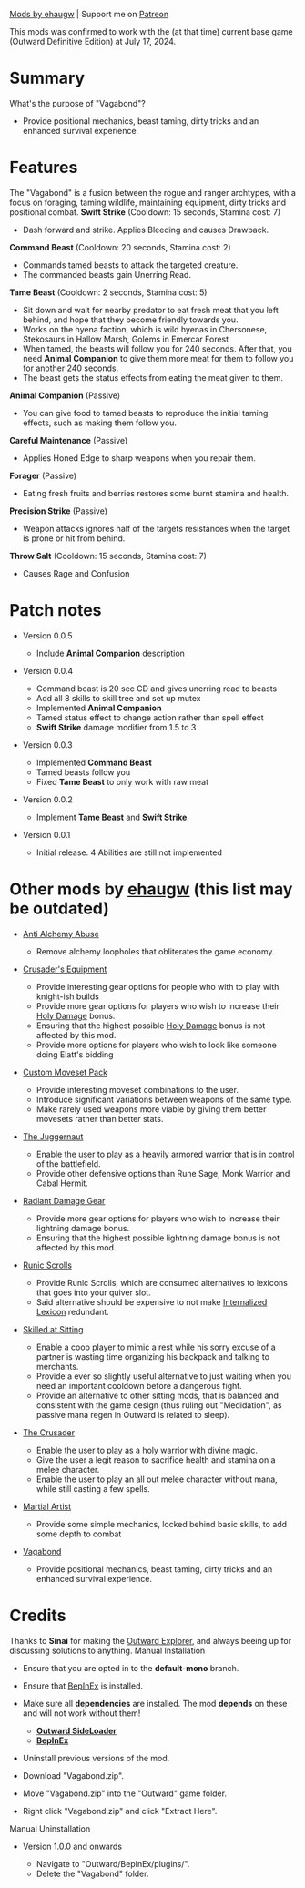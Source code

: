 [Mods by ehaugw](https://outward.thunderstore.io/package/ehaugw/ "Mods by ehaugw") | Support me on [Patreon](https://www.patreon.com/ehaugw "Patreon")


This mods was confirmed to work with the (at that time) current base game (Outward Definitive Edition) at July 17, 2024. 



# Summary

What's the purpose of "Vagabond"?

* Provide positional mechanics, beast taming, dirty tricks and an enhanced survival experience.




# Features

The "Vagabond" is a fusion between the rogue and ranger archtypes, with a focus on foraging, taming wildlife, maintaining equipment, dirty tricks and positional combat.
**Swift Strike** (Cooldown: 15 seconds, Stamina cost: 7)

* Dash forward and strike. Applies Bleeding and causes Drawback.

**Command Beast** (Cooldown: 20 seconds, Stamina cost: 2)

* Commands tamed beasts to attack the targeted creature.
* The commanded beasts gain Unerring Read.

**Tame Beast** (Cooldown: 2 seconds, Stamina cost: 5)

* Sit down and wait for nearby predator to eat fresh meat that you left behind, and hope that they become friendly towards you.
* Works on the hyena faction, which is wild hyenas in Chersonese, Stekosaurs in Hallow Marsh, Golems in Emercar Forest
* When tamed, the beasts will follow you for 240 seconds. After that, you need **Animal Companion** to give them more meat for them to follow you for another 240 seconds.
* The beast gets the status effects from eating the meat given to them.

**Animal Companion** (Passive)

* You can give food to tamed beasts to reproduce the initial taming effects, such as making them follow you.

**Careful Maintenance** (Passive)

* Applies Honed Edge to sharp weapons when you repair them.

**Forager** (Passive)

* Eating fresh fruits and berries restores some burnt stamina and health.

**Precision Strike** (Passive)

* Weapon attacks ignores half of the targets resistances when the target is prone or hit from behind.

**Throw Salt** (Cooldown: 15 seconds, Stamina cost: 7)

* Causes Rage and Confusion




# Patch notes


* Version 0.0.5

  * Include **Animal Companion** description
* Version 0.0.4

  * Command beast is 20 sec CD and gives unerring read to beasts
  * Add all 8 skills to skill tree and set up mutex
  * Implemented **Animal Companion**
  * Tamed status effect to change action rather than spell effect
  * **Swift Strike** damage modifier from 1.5 to 3
* Version 0.0.3

  * Implemented **Command Beast**
  * Tamed beasts follow you
  * Fixed **Tame Beast** to only work with raw meat
* Version 0.0.2

  * Implement **Tame Beast** and **Swift Strike**
* Version 0.0.1

  * Initial release. 4 Abilities are still not implemented




# Other mods by [ehaugw](https://thunderstore.io/c/outward/p/ehaugw/ "ehaugw") (this list may be outdated)


* [Anti Alchemy Abuse](https://outward.thunderstore.io/package/ehaugw/AntiAlchemyAbuse/ "Anti Alchemy Abuse")

  * Remove alchemy loopholes that obliterates the game economy.
* [Crusader's Equipment](https://outward.thunderstore.io/package/ehaugw/CrusadersEquipment/ "Crusader's Equipment")

  * Provide interesting gear options for people who with to play with knight-ish builds
  * Provide more gear options for players who wish to increase their [Holy Damage](https://www.nexusmods.com/outward/mods/221 "Holy Damage") bonus.
  * Ensuring that the highest possible [Holy Damage](https://www.nexusmods.com/outward/mods/221 "Holy Damage") bonus is not affected by this mod.
  * Provide more options for players who wish to look like someone doing Elatt's bidding
* [Custom Moveset Pack](https://outward.thunderstore.io/package/ehaugw/CustomMovesetPack/ "Custom Moveset Pack")

  * Provide interesting moveset combinations to the user.
  * Introduce significant variations between weapons of the same type.
  * Make rarely used weapons more viable by giving them better movesets rather than better stats.
* [The Juggernaut](https://www.nexusmods.com/outward/mods/143 "The Juggernaut")

  * Enable the user to play as a heavily armored warrior that is in control of the battlefield.
  * Provide other defensive options than Rune Sage, Monk Warrior and Cabal Hermit.
* [Radiant Damage Gear](https://www.nexusmods.com/outward/mods/135 "Radiant Damage Gear")

  * Provide more gear options for players who wish to increase their lightning damage bonus.
  * Ensuring that the highest possible lightning damage bonus is not affected by this mod.
* [Runic Scrolls](https://www.nexusmods.com/outward/mods/132 "Runic Scrolls")

  * Provide Runic Scrolls, which are consumed alternatives to lexicons that goes into your quiver slot.
  * Said alternative should be expensive to not make [Internalized Lexicon](https://outward.gamepedia.com/Internalized_Lexicon "Internalized Lexicon") redundant.
* [Skilled at Sitting](https://www.nexusmods.com/outward/mods/127 "Skilled at Sitting")

  * Enable a coop player to mimic a rest while his sorry excuse of a partner is wasting time organizing his backpack and talking to merchants.
  * Provide a ever so slightly useful alternative to just waiting when you need an important cooldown before a dangerous fight.
  * Provide an alternative to other sitting mods, that is balanced and consistent with the game design (thus ruling out "Medidation", as passive mana regen in Outward is related to sleep).
* [The Crusader](https://outward.thunderstore.io/package/ehaugw/Crusader/ "The Crusader")

  * Enable the user to play as a holy warrior with divine magic.
  * Give the user a legit reason to sacrifice health and stamina on a melee character.
  * Enable the user to play an all out melee character without mana, while still casting a few spells.
* [Martial Artist](https://outward.thunderstore.io/package/ehaugw/MartialArtist/ "Martial Artist")

  * Provide some simple mechanics, locked behind basic skills, to add some depth to combat
* [Vagabond](https://outward.thunderstore.io/package/ehaugw/Vagabond/ "Vagabond")

  * Provide positional mechanics, beast taming, dirty tricks and an enhanced survival experience.




# Credits

Thanks to **Sinai** for making the [Outward Explorer](https://github.com/sinaioutlander/Outward-Mods/tree/master/Explorer "Outward Explorer"), and always beeing up for discussing solutions to anything.
Manual Installation

* Ensure that you are opted in to the **default-mono** branch.
* Ensure that [BepInEx](https://outward.thunderstore.io/package/BepInEx/BepInExPack_Outward/ "BepInEx") is installed.
* Make sure all **dependencies** are installed. The mod **depends** on these and will not work without them!

  * **[Outward SideLoader](https://outward.thunderstore.io/package/sinai-dev/SideLoader/ "Outward SideLoader")**
  * **[BepInEx](https://outward.thunderstore.io/package/BepInEx/BepInExPack_Outward/ "BepInEx")**
* Uninstall previous versions of the mod.
* Download "Vagabond.zip".
* Move "Vagabond.zip" into the "Outward" game folder.
* Right click "Vagabond.zip" and click "Extract Here".

Manual Uninstallation

* Version 1.0.0 and onwards

  * Navigate to "Outward/BepInEx/plugins/".
  * Delete the "Vagabond" folder.


